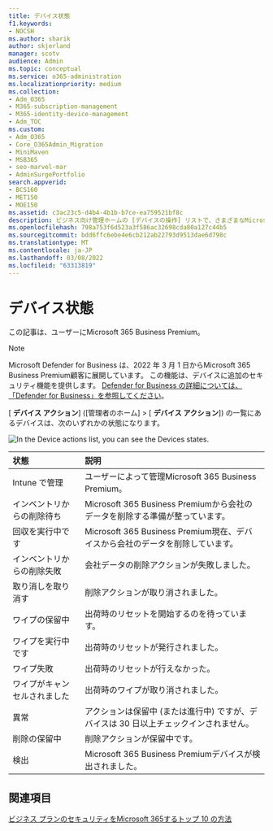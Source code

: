 ```yaml
---
title: デバイス状態
f1.keywords:
- NOCSH
ms.author: sharik
author: skjerland
manager: scotv
audience: Admin
ms.topic: conceptual
ms.service: o365-administration
ms.localizationpriority: medium
ms.collection:
- Adm_O365
- M365-subscription-management
- M365-identity-device-management
- Adm_TOC
ms.custom:
- Adm_O365
- Core_O365Admin_Migration
- MiniMaven
- MSB365
- seo-marvel-mar
- AdminSurgePortfolio
search.appverid:
- BCS160
- MET150
- MOE150
ms.assetid: c3ac23c5-d4b4-4b1b-b7ce-ea759521bf8c
description: ビジネス向け管理ホームの [デバイスの操作] リストで、さまざまなMicrosoft 365を確認します。
ms.openlocfilehash: 798a753f6d523a3f586ac32698cda80a127c44b5
ms.sourcegitcommit: bdd6ffc6ebe4e6cb212ab22793d9513dae6d798c
ms.translationtype: MT
ms.contentlocale: ja-JP
ms.lasthandoff: 03/08/2022
ms.locfileid: "63313819"
---
```

# <a name="device-states"></a>デバイス状態

この記事は、ユーザーにMicrosoft 365 Business Premium。

> [!NOTE]
> Microsoft Defender for Business は、2022 年 3 月 1 日からMicrosoft 365 Business Premium顧客に展開しています。 この機能は、デバイスに追加のセキュリティ機能を提供します。 [Defender for Business の詳細については、「Defender for Business」を参照してください](../../security/defender-business/mdb-overview.md)。

[ **デバイス アクション**] ([管理者のホーム] \> [ **デバイス アクション**]) の一覧にあるデバイスは、次のいずれかの状態になります。
  
![In the Device actions list, you can see the Devices states.](../../media/a621c47e-45d9-4e1a-beb9-c03254d40c1d.png)
  
|**状態**|**説明**|
|:-----|:-----|
|Intune で管理  <br/> |ユーザーによって管理Microsoft 365 Business Premium。  <br/> |
|インベントリからの削除待ち  <br/> |Microsoft 365 Business Premiumから会社のデータを削除する準備が整っています。  <br/> |
|回収を実行中です  <br/> |Microsoft 365 Business Premium現在、デバイスから会社のデータを削除しています。  <br/> |
|インベントリからの削除失敗  <br/> | 会社データの削除アクションが失敗しました。  <br/> |
|取り消しを取り消す  <br/> |削除アクションが取り消されました。  <br/> |
|ワイプの保留中  <br/> |出荷時のリセットを開始するのを待っています。  <br/> |
|ワイプを実行中です  <br/> |出荷時のリセットが発行されました。  <br/> |
|ワイプ失敗  <br/> |出荷時のリセットが行えなかった。  <br/> |
|ワイプがキャンセルされました  <br/> |出荷時のワイプが取り消されました。  <br/> |
|異常  <br/> |アクションは保留中 (または進行中) ですが、デバイスは 30 日以上チェックインされません。  <br/> |
|削除の保留中  <br/> |削除アクションが保留中です。  <br/> |
|検出  <br/> |Microsoft 365 Business Premiumデバイスが検出されました。  <br/> |
   

## <a name="see-also"></a>関連項目

[ビジネス プランのセキュリティをMicrosoft 365するトップ 10 の方法](../security-and-compliance/secure-your-business-data.md)